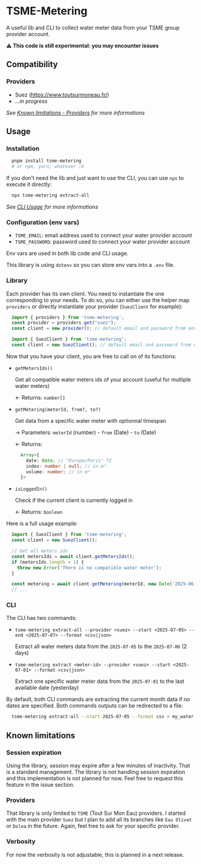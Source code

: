 # TSME-Metering

A useful lib and CLI to collect water meter data from your TSME group provider account.

**⚠️ This code is still experimental: you may encounter issues**

## Compatibility

### Providers
- Suez (https://www.toutsurmoneau.fr/)
- *...in progress*

*See [Known limitations - Providers](#providers-1) for more informations*

## Usage

### Installation

```bash
  pnpm install tsme-metering
  # or npm, yarn, whatever :D
```

If you don't need the lib and just want to use the CLI, you can use `npx` to execute it directly:
```bash
  npx tsme-metering extract-all
```

*See [CLI Usage](#cli) for more informations*

### Configuration (env vars)

- `TSME_EMAIL`: email address used to connect your water provider account
- `TSME_PASSWORD`: password used to connect your water provider account

Env vars are used in both lib code and CLI usage.

This library is using `dotenv` so you can store env vars into a `.env` file.

### Library

Each provider has its own client. You need to instantiate the one corresponding to your needs. To do so, you can either use the helper map `providers` or directly instantiate your provider (`SuezClient` for example):

```typescript
  import { providers } from 'tsme-metering';
  const provider = providers.get("suez");
  const client = new provider(); // default email and password from env can be overloaded in the constructor
```

```typescript
  import { SuezClient } from 'tsme-metering';
  const client = new SuezClient(); // default email and password from env can be overloaded in the constructor
```

Now that you have your client, you are free to call on of its functions:

- `getMetersIds()`
  
  Get all compatible water meters ids of your account (useful for multiple water meters)
  
  ← Returns: `number[]`

- `getMetering(meterId, from?, to?)`
  
  Get data from a specific water meter with optionnal timespan
  
  → Parameters: `meterId` (number) - `from` (Date) - `to` (Date)
  
  ← Returns: 
    ```typescript
      Array<{
        date: Date; // "Europe/Paris" TZ
        index: number | null; // in m³
        volume: number; // in m³
      }>
    ```

- `isLoggedIn()`
  
  Check if the current client is currently logged in
  
  ← Returns: `boolean`

Here is a full usage example:
```typescript
  import { SuezClient } from 'tsme-metering';
  const client = new SuezClient();

  // Get all meters ids
  const metersIds = await client.getMetersIds();
  if (metersIds.length < 1) {
    throw new Error('There is no compatible water meter');
  }

  const metering = await client.getMetering(meterId, new Date('2025-06-01'));
  // ...
```

### CLI

The CLI has two commands:

- `tsme-metering extract-all --provider <suez> --start <2025-07-05> --end <2025-07-07> --format <csv|json>`
  
  Extract all water meters data from the `2025-07-05` to the `2025-07-06` (2 days)

- `tsme-metering extract <meter-id> --provider <suez> --start <2025-07-01> --format <csv|json>`
  
  Extract one specific water meter data from the `2025-07-01` to the last available date (yesterday)

By default, both CLI commands are extracting the current month data if no dates are specified.
Both commands outputs can be redirected to a file:
```bash
  tsme-metering extract-all --start 2025-07-05 --format csv > my_water.csv
```

## Known limitations

### Session expiration
  
Using the library, session may expire after a few minutes of inactivity. That is a standard management. The library is not handling session expiration and this implementation is not planned for now. Feel free to request this feature in the issue section.

### Providers

That library is only limited to `TSME` (Tout Sur Mon Eau) providers. I started with the main provider `Suez` but I plan to add all its branches like `Eau Olivet` or `Dolea` in the future. Again, feel free to ask for your specific provider.

### Verbosity

For now the verbosity is not adjustable, this is planned in a next release.